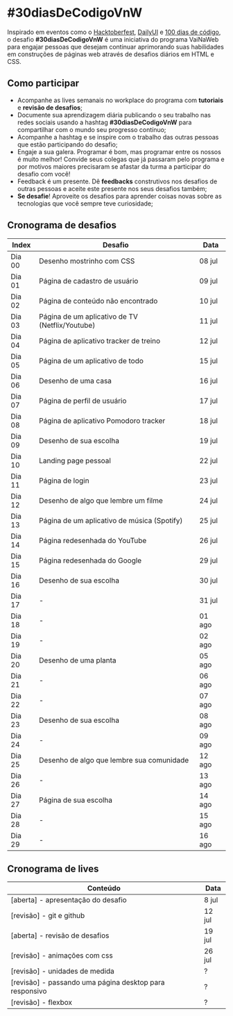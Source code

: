 # #30diasDeCodigoVnW

Inspirado em eventos como o [Hacktoberfest](https://hacktoberfest.digitalocean.com), [DailyUI](https://www.dailyui.co/) e [100 dias de código](https://inspiradanacomputacao.com/blog/aprenda-a-programar-com-desafio-100-dias-de-codigo), o desafio **#30diasDeCodigoVnW** é uma iniciativa do programa VaiNaWeb para engajar pessoas que desejam continuar aprimorando suas habilidades em construções de páginas web através de desafios diários em HTML e CSS.

## Como participar

- Acompanhe as lives semanais no workplace do programa com **tutoriais** e **revisão de desafios**;
- Documente sua aprendizagem diária publicando o seu trabalho nas redes sociais usando a hashtag **#30diasDeCodigoVnW** para compartilhar com o mundo seu progresso contínuo;
- Acompanhe a hashtag e se inspire com o trabalho das outras pessoas que estão participando do desafio;
- Engaje a sua galera. Programar é bom, mas programar entre os nossos é muito melhor! Convide seus colegas que já passaram pelo programa e por motivos maiores precisaram se afastar da turma a participar do desafio com você!
- Feedback é um presente. Dê **feedbacks** construtivos nos desafios de outras pessoas e aceite este presente nos seus desafios também;
- **Se desafie**! Aproveite os desafios para aprender coisas novas sobre as tecnologias que você sempre teve curiosidade;

## Cronograma de desafios

| Index   | Desafio                                         | Data    |
|---------| ----------------------------------------------- |---------|
| Dia 00  | Desenho mostrinho com CSS                       | 08 jul  |
| Dia 01  | Página de cadastro de usuário                   | 09 jul  |
| Dia 02  | Página de conteúdo não encontrado               | 10 jul  |
| Dia 03  | Página de um aplicativo de TV (Netflix/Youtube) | 11 jul  |
| Dia 04  | Página de aplicativo tracker de treino          | 12 jul  |
| Dia 05  | Página de um aplicativo de todo                 | 15 jul  |
| Dia 06  | Desenho de uma casa                             | 16 jul  |
| Dia 07  | Página de perfil de usuário                     | 17 jul  |
| Dia 08  | Página de aplicativo Pomodoro tracker           | 18 jul  |
| Dia 09  | Desenho de sua escolha                          | 19 jul  |
| Dia 10  | Landing page pessoal                            | 22 jul  |
| Dia 11  | Página de login                                 | 23 jul  |
| Dia 12  | Desenho de algo que lembre um filme             | 24 jul  |
| Dia 13  | Página de um aplicativo de música (Spotify)     | 25 jul  |
| Dia 14  | Página redesenhada do YouTube                   | 26 jul  |
| Dia 15  | Página redesenhada do Google                    | 29 jul  |
| Dia 16  | Desenho de sua escolha                          | 30 jul  |
| Dia 17  | -          | 31 jul  |
| Dia 18  | -          | 01 ago  |
| Dia 19  | -          | 02 ago  |
| Dia 20  | Desenho de uma planta                           | 05 ago  |
| Dia 21  | -          | 06 ago  |
| Dia 22  | -          | 07 ago  |
| Dia 23  | Desenho de sua escolha                          | 08 ago  |
| Dia 24  | -          | 09 ago  |
| Dia 25  | Desenho de algo que lembre sua comunidade       | 12 ago  |
| Dia 26  | -          | 13 ago  |
| Dia 27  | Página de sua escolha          | 14 ago  |
| Dia 28  | -          | 15 ago  |
| Dia 29  | -          | 16 ago  |

## Cronograma de lives

| Conteúdo                                                | Data        |
| ------------------------------------------------------- |-------------|
| [aberta]  - apresentação do desafio                     | 8 jul       |
| [revisão] - git e github                                | 12 jul      |
| [aberta]  - revisão de desafios                         | 19 jul      |
| [revisão] - animações com css                           | 26 jul      |
| [revisão] - unidades de medida                          | ?           |
| [revisão] - passando uma página desktop para responsivo | ?           |
| [revisão] - flexbox                                     | ?           |
